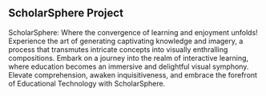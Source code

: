 ## ScholarSphere Project

ScholarSphere: Where the convergence of learning and enjoyment unfolds! Experience the art of generating captivating knowledge and imagery, a process that transmutes intricate concepts into visually enthralling compositions. Embark on a journey into the realm of interactive learning, where education becomes an immersive and delightful visual symphony. Elevate comprehension, awaken inquisitiveness, and embrace the forefront of Educational Technology with ScholarSphere.
